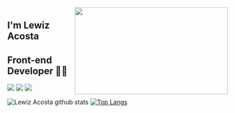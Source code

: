 <img align='right' src="https://media.giphy.com/media/6heBQSjt2IoA8/giphy.gif" width="350"  height="200">

## I'm Lewiz Acosta
## Front-end Developer 👨‍💻

[![](https://img.shields.io/netlify/b769a134-51e4-47ad-a4ad-65defe19ba15?label=Netlify%20Lewiz&style=flat-square)](https://eapresumes-123workforce.netlify.app/)
[![](https://img.shields.io/badge/Linkedin-Lewiz%20Acosta-blue)](https://www.linkedin.com/in/eduacope/)
[![](https://img.shields.io/badge/Gmail-Lewiz%20Acosta-red)](mailto:lewiz.acosta18@gmail.com)

![Lewiz Acosta github stats](https://github-readme-stats.vercel.app/api?username=lewiz17&show_icons=true&theme=default)
[![Top Langs](https://github-readme-stats.vercel.app/api/top-langs/?username=lewiz17&layout=compact&theme=default)](https://github.com/lewiz17/github-readme-stats)


